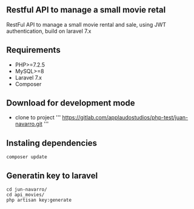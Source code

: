 ## Restful API to manage a small movie retal
RestFul API to manage a small movie rental and sale, using JWT authentication, build on laravel 7.x

## Requirements
* PHP>=7.2.5
* MySQL>=8
* Laravel 7.x
* Composer 

## Download for development mode
* clone to project
'''
https://gitlab.com/applaudostudios/php-test/juan-navarro.git
'''

## Instaling dependencies
```
composer update
```
## Generatin key to laravel
```
cd jun-navarro/
cd api_movies/
php artisan key:generate
```